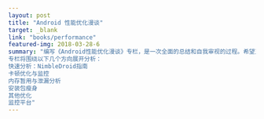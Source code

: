 ```yaml
---
layout: post
title: "Android 性能优化漫谈"
target: _blank 
link: "books/performance"
featured-img: 2018-03-28-6
summary: "编写《Android性能优化漫谈》专栏，是一次全面的总结和自我审视的过程。希望对有志于深入学习性能优化的读者有所增益。
专栏将围绕以下几个方向展开分析：
快速分析：NimbleDroid指南
卡顿优化与监控
内存暂用与泄漏分析
安装包瘦身
其他优化
监控平台"
---
```

